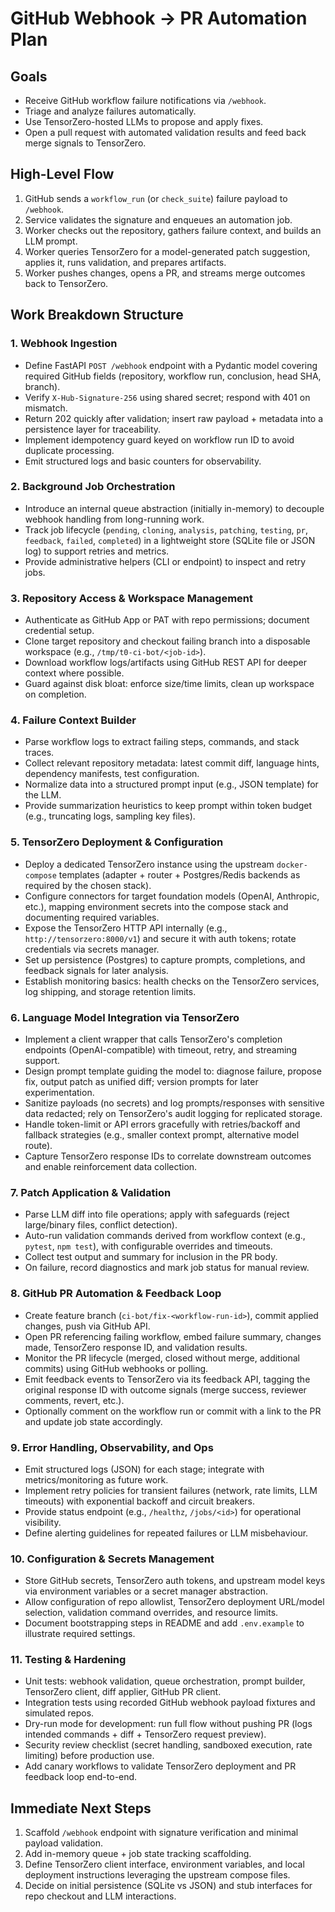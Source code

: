 # GitHub Webhook → PR Automation Plan

## Goals
- Receive GitHub workflow failure notifications via `/webhook`.
- Triage and analyze failures automatically.
- Use TensorZero-hosted LLMs to propose and apply fixes.
- Open a pull request with automated validation results and feed back merge signals to TensorZero.

## High-Level Flow
1. GitHub sends a `workflow_run` (or `check_suite`) failure payload to `/webhook`.
2. Service validates the signature and enqueues an automation job.
3. Worker checks out the repository, gathers failure context, and builds an LLM prompt.
4. Worker queries TensorZero for a model-generated patch suggestion, applies it, runs validation, and prepares artifacts.
5. Worker pushes changes, opens a PR, and streams merge outcomes back to TensorZero.

## Work Breakdown Structure

### 1. Webhook Ingestion
- Define FastAPI `POST /webhook` endpoint with a Pydantic model covering required GitHub fields (repository, workflow run, conclusion, head SHA, branch).
- Verify `X-Hub-Signature-256` using shared secret; respond with 401 on mismatch.
- Return 202 quickly after validation; insert raw payload + metadata into a persistence layer for traceability.
- Implement idempotency guard keyed on workflow run ID to avoid duplicate processing.
- Emit structured logs and basic counters for observability.

### 2. Background Job Orchestration
- Introduce an internal queue abstraction (initially in-memory) to decouple webhook handling from long-running work.
- Track job lifecycle (`pending`, `cloning`, `analysis`, `patching`, `testing`, `pr`, `feedback`, `failed`, `completed`) in a lightweight store (SQLite file or JSON log) to support retries and metrics.
- Provide administrative helpers (CLI or endpoint) to inspect and retry jobs.

### 3. Repository Access & Workspace Management
- Authenticate as GitHub App or PAT with repo permissions; document credential setup.
- Clone target repository and checkout failing branch into a disposable workspace (e.g., `/tmp/t0-ci-bot/<job-id>`).
- Download workflow logs/artifacts using GitHub REST API for deeper context where possible.
- Guard against disk bloat: enforce size/time limits, clean up workspace on completion.

### 4. Failure Context Builder
- Parse workflow logs to extract failing steps, commands, and stack traces.
- Collect relevant repository metadata: latest commit diff, language hints, dependency manifests, test configuration.
- Normalize data into a structured prompt input (e.g., JSON template) for the LLM.
- Provide summarization heuristics to keep prompt within token budget (e.g., truncating logs, sampling key files).

### 5. TensorZero Deployment & Configuration
- Deploy a dedicated TensorZero instance using the upstream `docker-compose` templates (adapter + router + Postgres/Redis backends as required by the chosen stack).
- Configure connectors for target foundation models (OpenAI, Anthropic, etc.), mapping environment secrets into the compose stack and documenting required variables.
- Expose the TensorZero HTTP API internally (e.g., `http://tensorzero:8000/v1`) and secure it with auth tokens; rotate credentials via secrets manager.
- Set up persistence (Postgres) to capture prompts, completions, and feedback signals for later analysis.
- Establish monitoring basics: health checks on the TensorZero services, log shipping, and storage retention limits.

### 6. Language Model Integration via TensorZero
- Implement a client wrapper that calls TensorZero's completion endpoints (OpenAI-compatible) with timeout, retry, and streaming support.
- Design prompt template guiding the model to: diagnose failure, propose fix, output patch as unified diff; version prompts for later experimentation.
- Sanitize payloads (no secrets) and log prompts/responses with sensitive data redacted; rely on TensorZero's audit logging for replicated storage.
- Handle token-limit or API errors gracefully with retries/backoff and fallback strategies (e.g., smaller context prompt, alternative model route).
- Capture TensorZero response IDs to correlate downstream outcomes and enable reinforcement data collection.

### 7. Patch Application & Validation
- Parse LLM diff into file operations; apply with safeguards (reject large/binary files, conflict detection).
- Auto-run validation commands derived from workflow context (e.g., `pytest`, `npm test`), with configurable overrides and timeouts.
- Collect test output and summary for inclusion in the PR body.
- On failure, record diagnostics and mark job status for manual review.

### 8. GitHub PR Automation & Feedback Loop
- Create feature branch (`ci-bot/fix-<workflow-run-id>`), commit applied changes, push via GitHub API.
- Open PR referencing failing workflow, embed failure summary, changes made, TensorZero response ID, and validation results.
- Monitor the PR lifecycle (merged, closed without merge, additional commits) using GitHub webhooks or polling.
- Emit feedback events to TensorZero via its feedback API, tagging the original response ID with outcome signals (merge success, reviewer comments, revert, etc.).
- Optionally comment on the workflow run or commit with a link to the PR and update job state accordingly.

### 9. Error Handling, Observability, and Ops
- Emit structured logs (JSON) for each stage; integrate with metrics/monitoring as future work.
- Implement retry policies for transient failures (network, rate limits, LLM timeouts) with exponential backoff and circuit breakers.
- Provide status endpoint (e.g., `/healthz`, `/jobs/<id>`) for operational visibility.
- Define alerting guidelines for repeated failures or LLM misbehaviour.

### 10. Configuration & Secrets Management
- Store GitHub secrets, TensorZero auth tokens, and upstream model keys via environment variables or a secret manager abstraction.
- Allow configuration of repo allowlist, TensorZero deployment URL/model selection, validation command overrides, and resource limits.
- Document bootstrapping steps in README and add `.env.example` to illustrate required settings.

### 11. Testing & Hardening
- Unit tests: webhook validation, queue orchestration, prompt builder, TensorZero client, diff applier, GitHub PR client.
- Integration tests using recorded GitHub webhook payload fixtures and simulated repos.
- Dry-run mode for development: run full flow without pushing PR (logs intended commands + diff + TensorZero request preview).
- Security review checklist (secret handling, sandboxed execution, rate limiting) before production use.
- Add canary workflows to validate TensorZero deployment and PR feedback loop end-to-end.

## Immediate Next Steps
1. Scaffold `/webhook` endpoint with signature verification and minimal payload validation.
2. Add in-memory queue + job state tracking scaffolding.
3. Define TensorZero client interface, environment variables, and local deployment instructions leveraging the upstream compose files.
4. Decide on initial persistence (SQLite vs JSON) and stub interfaces for repo checkout and LLM interactions.
